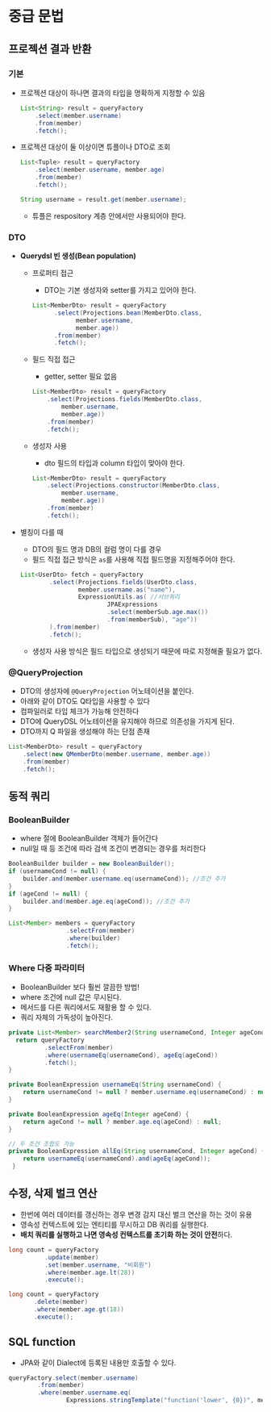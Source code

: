 # 중급 문법

## 프로젝션 결과 반환

### 기본

*   프로젝션 대상이 하나면 결과의 타입을 명확하게 지정할 수 있음

    ```java
    List<String> result = queryFactory
        .select(member.username)
        .from(member)
        .fetch();
    ```
*   프로젝션 대상이 둘 이상이면 튜플이나 DTO로 조회

    ```java
    List<Tuple> result = queryFactory
        .select(member.username, member.age)
        .from(member)
        .fetch();

    String username = result.get(member.username);
    ```

    * 튜플은 respository 계층 안에서만 사용되어야 한다.

### DTO

* **Querydsl 빈 생성(Bean population)**
  *   프로퍼티 접근

      * DTO는 기본 생성자와 setter를 가지고 있어야 한다.

      ```java
      List<MemberDto> result = queryFactory
            .select(Projections.bean(MemberDto.class,
                  member.username,
                  member.age))
            .from(member)
            .fetch();
      ```
  *   필드 직접 접근

      * getter, setter 필요 없음

      ```java
      List<MemberDto> result = queryFactory
          .select(Projections.fields(MemberDto.class,
              member.username,
              member.age))
          .from(member)
          .fetch();
      ```
  *   생성자 사용

      * dto 필드의 타입과 column 타입이 맞아야 한다.

      ```java
      List<MemberDto> result = queryFactory
          .select(Projections.constructor(MemberDto.class,
              member.username,
              member.age))
          .from(member)
          .fetch();
      ```
*   별칭이 다를 때

    * DTO의 필드 명과 DB의 컬럼 명이 다를 경우
    * 필드 직접 접근 방식은 `as`를 사용해 직접 필드명을 지정해주어야 한다.

    ```java
    List<UserDto> fetch = queryFactory
            .select(Projections.fields(UserDto.class,
                    member.username.as("name"),
                    ExpressionUtils.as( //서브쿼리
                            JPAExpressions
                            .select(memberSub.age.max())
                            .from(memberSub), "age"))
            ).from(member)
            .fetch();
    ```

    * 생성자 사용 방식은 필드 타입으로 생성되기 때문에 따로 지정해줄 필요가 없다.

### @QueryProjection

* DTO의 생성자에 `@QueryProjection` 어노테이션을 붙인다.
* 아래와 같이 DTO도 Q타입을 사용할 수 있다
* 컴파일러로 타입 체크가 가능해 안전하다
* DTO에 QueryDSL 어노테이션을 유지해야 하므로 의존성을 가지게 된다.
* DTO까지 Q 파일을 생성해야 하는 단점 존재

```java
List<MemberDto> result = queryFactory
    .select(new QMemberDto(member.username, member.age))
    .from(member)
    .fetch();
```

## 동적 쿼리

### BooleanBuilder

* where 절에 BooleanBuilder 객체가 들어간다
* null일 때 등 조건에 따라 검색 조건이 변경되는 경우를 처리한다

```java
BooleanBuilder builder = new BooleanBuilder();
if (usernameCond != null) {
    builder.and(member.username.eq(usernameCond)); //조건 추가
}
if (ageCond != null) {
    builder.and(member.age.eq(ageCond)); //조건 추가
}

List<Member> members = queryFactory
				.selectFrom(member)
				.where(builder)
				.fetch();
```

### Where 다중 파라미터

* BooleanBuilder 보다 훨씬 깔끔한 방법!
* where 조건에 null 값은 무시된다.
* 메서드를 다른 쿼리에서도 재활용 할 수 있다.
* 쿼리 자체의 가독성이 높아진다.

```java
private List<Member> searchMember2(String usernameCond, Integer ageCond) {
  return queryFactory
          .selectFrom(member)
          .where(usernameEq(usernameCond), ageEq(ageCond))
          .fetch();
}

private BooleanExpression usernameEq(String usernameCond) {
    return usernameCond != null ? member.username.eq(usernameCond) : null;
}

private BooleanExpression ageEq(Integer ageCond) {
    return ageCond != null ? member.age.eq(ageCond) : null;
}

// 두 조건 조합도 가능
private BooleanExpression allEq(String usernameCond, Integer ageCond) {
    return usernameEq(usernameCond).and(ageEq(ageCond));
 }
```

## 수정, 삭제 벌크 연산

* 한번에 여러 데이터를 갱신하는 경우 변경 감지 대신 벌크 연산을 하는 것이 유용
* 영속성 컨텍스트에 있는 엔티티를 무시하고 DB 쿼리를 실행한다.
* **배치 쿼리를 실행하고 나면 영속성 컨텍스트를 초기화 하는 것이 안전**하다.

```java
long count = queryFactory
          .update(member)
          .set(member.username, "비회원") 
          .where(member.age.lt(28)) 
          .execute();
```

```java
long count = queryFactory
       .delete(member)
       .where(member.age.gt(18))
       .execute();
```

## SQL function

* JPA와 같이 Dialect에 등록된 내용만 호출할 수 있다.

```java
queryFactory.select(member.username)
        .from(member)
        .where(member.username.eq(
                Expressions.stringTemplate("function('lower', {0})", member.username)))
```
